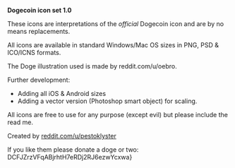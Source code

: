 **Dogecoin icon set 1.0**

These icons are interpretations of the *official* Dogecoin icon and are by no means replacements.

All icons are available in standard Windows/Mac OS sizes in PNG, PSD & ICO/ICNS formats.

The Doge illustration used is made by reddit.com/u/oebro.

Further development:
* Adding all iOS & Android sizes
* Adding a vector version (Photoshop smart object) for scaling.

All icons are free to use for any purpose (except evil) but please include the read me.

Created by [reddit.com/u/pestoklyster](reddit.com/u/pestoklyster)

If you like them please donate a doge or two: DCFJZrzVFqABjrhtH7eRDj2RJ6ezwYcxwa}
